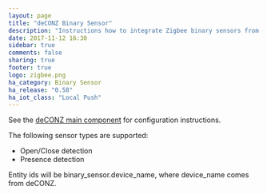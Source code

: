 ```yaml
---
layout: page
title: "deCONZ Binary Sensor"
description: "Instructions how to integrate Zigbee binary sensors from deCONZ into Home Assistant."
date: 2017-11-12 16:30
sidebar: true
comments: false
sharing: true
footer: true
logo: zigbee.png
ha_category: Binary Sensor
ha_release: "0.58"
ha_iot_class: "Local Push"
---
```


See the [deCONZ main component](/components/deconz/) for configuration instructions.

The following sensor types are supported:

 * Open/Close detection
 * Presence detection

Entity ids will be binary_sensor.device_name, where device_name comes from deCONZ.
